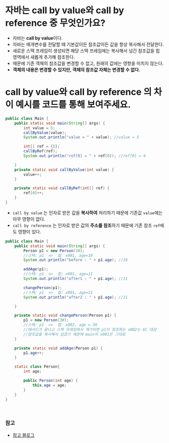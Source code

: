 # 자바는 call by value와 call by reference 중 무엇인가요?

- 자바는 **call by value**이다.
- 자바는 매개변수를 전달할 때 기본값이든 참조값이든 값을 항상 복사해서 전달한다.
- 새로운 스택 프레임이 생성되면 해당 스택 프레임에는 복사해서 넘긴 참조값을 힙 영역에서 새롭게 추가해 참조한다.
- 때문에 기존 객체의 참조값을 변경할 수 없고, 원래의 값에는 영향을 미치지 않는다.
- **객체의 내용은 변경할 수 있지만, 객체의 참조값 자체는 변경할 수 없다.**




# call by value와 call by reference 의 차이 예시를 코드를 통해 보여주세요.

```java
public class Main {
    public static void main(String[] args) {
        int value = 5;
        callByValue(value);
        System.out.println("value = " + value); //value = 5

        int[] ref = {5};
        callByRef(ref);
        System.out.println("ref[0] = " + ref[0]); //ref[0] = 6

    }
    private static void callByValue(int value) {
        value++;
    }

    private static void callByRef(int[] ref) {
        ref[0]++;
    }
}
```

- `call by value` 는 인자로 받은 값을 **복사하여** 처리하기 때문에 기존값 `value`에는 아무 영향이 없다.
- `call by reference` 는 인자로 받은 값의 **주소를 참조**하기 때문에 기존 참조 `ref`에도 영향이 있다.

```java
public class Main {
    public static void main(String[] args) {
        Person p1 = new Person(10);
        //스택: p1  =>  힙: x001, age=10
        System.out.println("before : " + p1.age); //10

        addAge(p1);
        //스택: p1  =>  힙: x001, age=11
        System.out.println("after1 : " + p1.age); //11

        changePerson(p1);
        //스택: p1  =>  힙: x001, age=11
        System.out.println("after2 : " + p1.age); //11

    }

    private static void changePerson(Person p1) {
        p1 = new Person(30);
        //스택: p1  =>  힙: x002, age = 30
        //메서드가 끝나고 스택 프레임에서 제거되면 p1이 참조하는 x002는 GC 대상
        //참조값을 복사해서 넘겼기 때문에 main의 x001은 그대로
    }

    private static void addAge(Person p1) {
        p1.age++;
    }

    static class Person{
        int age;

        public Person(int age) {
            this.age = age;
        }
    }
}
```

<br>

### 참고
- [참고 블로그](https://www.blog.ecsimsw.com/entry/%EC%9E%90%EB%B0%94%EB%8A%94-Call-by-Value-%EC%9D%B4%EB%8B%A4)